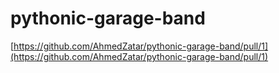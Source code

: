 # pythonic-garage-band


[https://github.com/AhmedZatar/pythonic-garage-band/pull/1](https://github.com/AhmedZatar/pythonic-garage-band/pull/1)